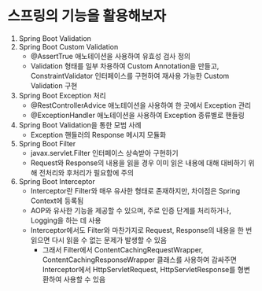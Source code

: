# 스프링의 기능을 활용해보자

1. Spring Boot Validation
2. Spring Boot Custom Validation
    - @AssertTrue 애노테이션을 사용하여 유효성 검사 정의
    - Validation 형태를 일부 차용하여 Custom Annotation을 만들고, ConstraintValidator 인터페이스를 구현하여 재사용 가능한 Custom Validation 구현
3. Spring Boot Exception 처리
   - @RestControllerAdvice 애노테이션을 사용하여 한 곳에서 Exception 관리
   - @ExceptionHandler 애노테이션을 사용하여 Exception 종류별로 핸들링
4. Spring Boot Validation을 통한 모범 사례
   - Exception 핸들러의 Response 메시지 모듈화
5. Spring Boot Filter
   - javax.servlet.Filter 인터페이스 상속받아 구현하기
   - Request와 Response의 내용을 읽을 경우 이미 읽은 내용에 대해 대비하기 위해 전처리와 후처리가 필요함에 주의
6. Spring Boot Interceptor
   - Interceptor란 Filter와 매우 유사한 형태로 존재하지만, 차이점은 Spring Context에 등록됨
   - AOP와 유사한 기능을 제공할 수 있으며, 주로 인증 단계를 처리하거나, Logging을 하는 데 사용
   - Interceptor에서도 Filter와 마찬가지로 Request, Response의 내용을 한 번 읽으면 다시 읽을 수 없는 문제가 발생할 수 있음 
     - 그래서 Filter에서 ContentCachingRequestWrapper, ContentCachingResponseWrapper 클래스를 사용하여 감싸주면 Interceptor에서 HttpServletRequest, HttpServletResponse를 형변환하여 사용할 수 있음